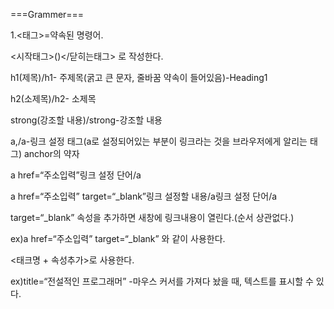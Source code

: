 ===Grammer===

1.<태그>=약속된 명령어.

<시작태그>()</닫히는태그> 로 작성한다.

h1(제목)/h1- 주제목(굵고 큰 문자, 줄바꿈 약속이 들어있음)-Heading1

h2(소제목)/h2- 소제목

strong(강조할 내용)/strong-강조할 내용

a,/a-링크 설정 태그(a로 설정되어있는 부분이 링크라는 것을 브라우저에게 알리는 태그) anchor의 약자

a href=“주소입력”링크 설정 단어/a

a href=“주소입력” target=“_blank”링크 설정할 내용/a링크 설정 단어/a

target=“_blank” 속성을 추가하면 새창에 링크내용이 열린다.(순서 상관없다.)

ex)a href=“주소입력” target=“_blank” 와 같이 사용한다.

<태크명 + 속성추가>로 사용한다.

ex)title=“전설적인 프로그래머” -마우스 커서를 가져다 놨을 때, 텍스트를 표시할 수 있다.
